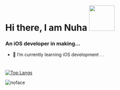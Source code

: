 # Hi there, I am Nuha <img src="https://thumbs.gfycat.com/WideeyedWellgroomedJerboa-max-1mb.gif" width="80" height="80">

### An iOS developer in making...
- 🧱 I’m currently learning iOS development 
.
.
#
[![Top Langs](https://github-readme-stats.vercel.app/api/top-langs/?username=nuhaharbi&layout=compact&theme=dark)](https://github.com/anuraghazra/github-readme-stats)

![noface](https://media.tenor.com/i0wDIPF02mMAAAAM/no-face-ghost.gif)
